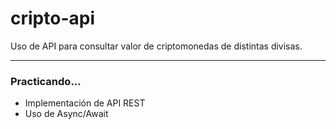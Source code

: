 # cripto-api
Uso de API para consultar valor de criptomonedas de distintas divisas.

<hr>
<h3>Practicando...</h3>
<ul>
  <li>Implementación de API REST</li>
  <li>Uso de Async/Await</li>
</ul>
